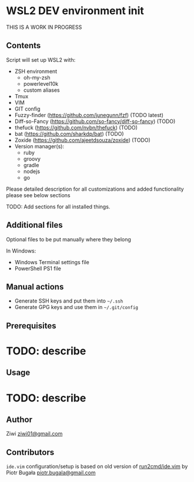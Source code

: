 # WSL2 DEV environment init

THIS IS A WORK IN PROGRESS

## Contents

Script will set up WSL2 with:

- ZSH environment
  - oh-my-zsh
  - powerlevel10k
  - custom aliases
- Tmux
- VIM
- GIT config
- Fuzzy-finder (https://github.com/junegunn/fzf) (TODO latest)
- Diff-so-Fancy (https://github.com/so-fancy/diff-so-fancy) (TODO)
- thefuck (https://github.com/nvbn/thefuck) (TODO)
- bat (https://github.com/sharkdp/bat) (TODO)
- Zoxide (https://github.com/ajeetdsouza/zoxide) (TODO)
- Version manager(s):
  - ruby
  - groovy
  - gradle
  - nodejs
  - go

Please detailed description for all customizations and added functionality please see below sections

TODO: Add sections for all installed things.

## Additional files

Optional files to be put manually where they belong

In Windows:

  - Windows Terminal settings file
  - PowerShell PS1 file

## Manual actions

- Generate SSH keys and put them into `~/.ssh`
- Generate GPG keys and use them in `~/.git/config`

## Prerequisites

# TODO: describe

## Usage

# TODO: describe

## Author

Ziwi <ziwi01@gmail.com>

## Contributors

`ide.vim` configuration/setup is based on old version of [run2cmd/ide.vim](https://github.com/run2cmd/ide.vim) by Piotr Bugała <piotr.bugala@gmail.com>

